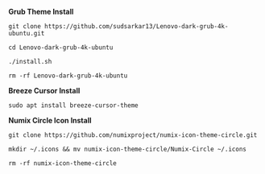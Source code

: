 **Grub Theme Install**

`git clone https://github.com/sudsarkar13/Lenovo-dark-grub-4k-ubuntu.git`

`cd Lenovo-dark-grub-4k-ubuntu`

`./install.sh`

`rm -rf Lenovo-dark-grub-4k-ubuntu`

**Breeze Cursor Install**

`sudo apt install breeze-cursor-theme`

**Numix Circle Icon Install**

`git clone https://github.com/numixproject/numix-icon-theme-circle.git`

`mkdir ~/.icons && mv numix-icon-theme-circle/Numix-Circle ~/.icons`

`rm -rf numix-icon-theme-circle`
